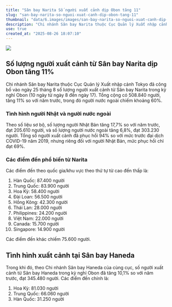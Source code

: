 ```yaml
---
title: "Sân bay Narita Số người xuất cảnh dịp Obon tăng 11"
slug: "san-bay-narita-so-nguoi-xuat-canh-dip-obon-tang-11"
thumbnail: "data/6.images/images/san-bay-narita-so-nguoi-xuat-canh-dip-obon-tang-11.webp"
description: "Chi nhánh Sân bay Narita thuộc Cục Quản lý Xuất nhập cảnh Tokyo công bố số người xuất cảnh từ sân bay Narita dịp Obon tăng 11 so với năm trước, đạt 508.840 người."
use: true
created_at: "2025-08-26 18:07:10"
---
```


![](/images/20250826-00000034-mai-000-1-view.webp)

## Số lượng người xuất cảnh từ Sân bay Narita dịp Obon tăng 11%

Chi nhánh Sân bay Narita thuộc Cục Quản lý Xuất nhập cảnh Tokyo đã công bố vào ngày 25 tháng 8 số lượng người xuất cảnh từ Sân bay Narita trong kỳ nghỉ Obon (10 ngày từ ngày 8 đến ngày 17). Tổng cộng có 508.840 người, tăng 11% so với năm trước, trong đó người nước ngoài chiếm khoảng 60%.

### Tình hình người Nhật và người nước ngoài

Theo số liệu sơ bộ, số lượng người Nhật Bản tăng 17,7% so với năm trước, đạt 205.610 người, và số lượng người nước ngoài tăng 6,8%, đạt 303.230 người. Tổng số người xuất cảnh đã phục hồi 94% so với mức trước đại dịch COVID-19 năm 2019, nhưng riêng đối với người Nhật Bản, mức phục hồi chỉ đạt 69%.

### Các điểm đến phổ biến từ Narita

Các điểm đến theo quốc gia/khu vực theo thứ tự từ cao đến thấp là:
1.  Hàn Quốc: 87.400 người
2.  Trung Quốc: 83.900 người
3.  Hoa Kỳ: 58.400 người
4.  Đài Loan: 56.500 người
5.  Hồng Kông: 42.300 người
6.  Thái Lan: 28.000 người
7.  Philippines: 24.200 người
8.  Việt Nam: 22.000 người
9.  Canada: 15.700 người
10. Singapore: 14.900 người

Các điểm đến khác chiếm 75.600 người.

## Tình hình xuất cảnh tại Sân bay Haneda

Trong khi đó, theo Chi nhánh Sân bay Haneda của cùng cục, số người xuất cảnh từ Sân bay Haneda trong kỳ nghỉ Obon đã tăng 10,1% so với năm trước, đạt 345.480 người. Các điểm đến chính là:
1.  Hoa Kỳ: 81.030 người
2.  Trung Quốc: 66.060 người
3.  Hàn Quốc: 31.250 người